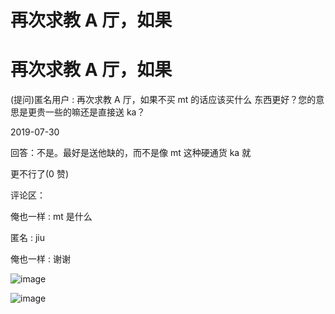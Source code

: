 # 再次求教 A 厅，如果

# 再次求教 A 厅，如果

(提问)匿名用户 : 再次求教 A 厅，如果不买 mt 的话应该买什么 东西更好？您的意思是更贵一些的嘛还是直接送 ka？

2019-07-30

回答：不是。最好是送他缺的，而不是像 mt 这种硬通货 ka 就

更不行了(0 赞)

评论区：

俺也一样 : mt 是什么

匿名 : jiu

俺也一样 : 谢谢

![image](img/Image_120.png)

![image](img/Image_121.png)
